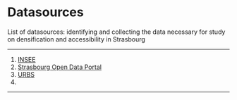 # Datasources 

 List of datasources: identifying and collecting the data necessary for study on densification and accessibility in Strasbourg

*******
 1. [INSEE](#(https://www.insee.fr/fr/statistiques/2011101?geo=COM-67482))
 2. [Strasbourg Open Data Portal](#https://data.strasbourg.eu/pages/accueil/)
 3. [URBS](#(https://www.urbs.fr/data/)https://www.urbs.fr/data/)
 4. 
*******
